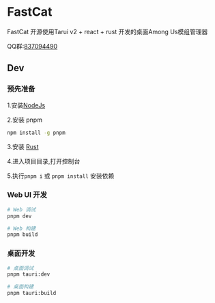 # FastCat

FastCat 开源使用Tarui v2 + react + rust 开发的桌面Among Us模组管理器  

QQ群:[837094490](https://qm.qq.com/q/xgRhQ9pzhg)  

## Dev

### 预先准备

1.安装[NodeJs](https://nodejs.org/)  

2.安装 pnpm

~~~ bash
npm install -g pnpm
~~~

3.安装 [Rust](https://www.rust-lang.org/tools/install)  

4.进入项目目录,打开控制台  

5.执行`pnpm i` 或 `pnpm install` 安装依赖  

### Web UI 开发

~~~ bash
# Web 调试
pnpm dev

# Web 构建
pnpm build
~~~

### 桌面开发

~~~ bash
# 桌面调试
pnpm tauri:dev

# 桌面构建
pnpm tauri:build
~~~
